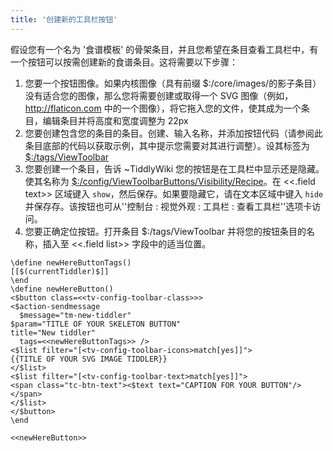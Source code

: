 ```yaml
---
title: '创建新的工具栏按钮'
---
```


假设您有一个名为 '食谱模板' 的骨架条目，并且您希望在条目查看工具栏中，有一个按钮可以按需创建新的食谱条目。这将需要以下步骤：

1. 您要一个按钮图像。如果内核图像（具有前缀 $:/core/images/的影子条目）没有适合您的图像，那么您将需要创建或取得一个 SVG 图像（例如，<http://flaticon.com> 中的一个图像），将它拖入您的文件，使其成为一个条目，编辑条目并将高度和宽度调整为 22px
1. 您要创建包含您的条目的条目。创建、输入名称，并添加按钮代码（请参阅此条目底部的代码以获取示例，其中提示您需要对其进行调整）。设其标签为 [$:/tags/ViewToolbar](#%24%3A/tags/ViewToolbar)
1. 您要创建一个条目，告诉 ~TiddlyWiki 您的按钮是在工具栏中显示还是隐藏。使其名称为 [$:/config/ViewToolbarButtons/Visibility/Recipe](#%24%3A/config/ViewToolbarButtons/Visibility/Recipe)。在 <<.field text>> 区域键入 `show`，然后保存。如果要隐藏它，请在文本区域中键入 `hide` 并保存存。该按钮也可从''控制台 : 视觉外观 : 工具栏 : 查看工具栏''选项卡访问。
1. 您要正确定位按钮。打开条目 $:/tags/ViewToolbar 并将您的按钮条目的名称，插入至 <<.field list>> 字段中的适当位置。

```
\define newHereButtonTags()
[[$(currentTiddler)$]]
\end
\define newHereButton()
<$button class=<<tv-config-toolbar-class>>>
<$action-sendmessage
  $message="tm-new-tiddler"
$param="TITLE OF YOUR SKELETON BUTTON"
title="New tiddler"
  tags=<<newHereButtonTags>> />
<$list filter="[<tv-config-toolbar-icons>match[yes]]">
{{TITLE OF YOUR SVG IMAGE TIDDLER}}
</$list>
<$list filter="[<tv-config-toolbar-text>match[yes]]">
<span class="tc-btn-text"><$text text="CAPTION FOR YOUR BUTTON"/></span>
</$list>
</$button>
\end

<<newHereButton>>
```
